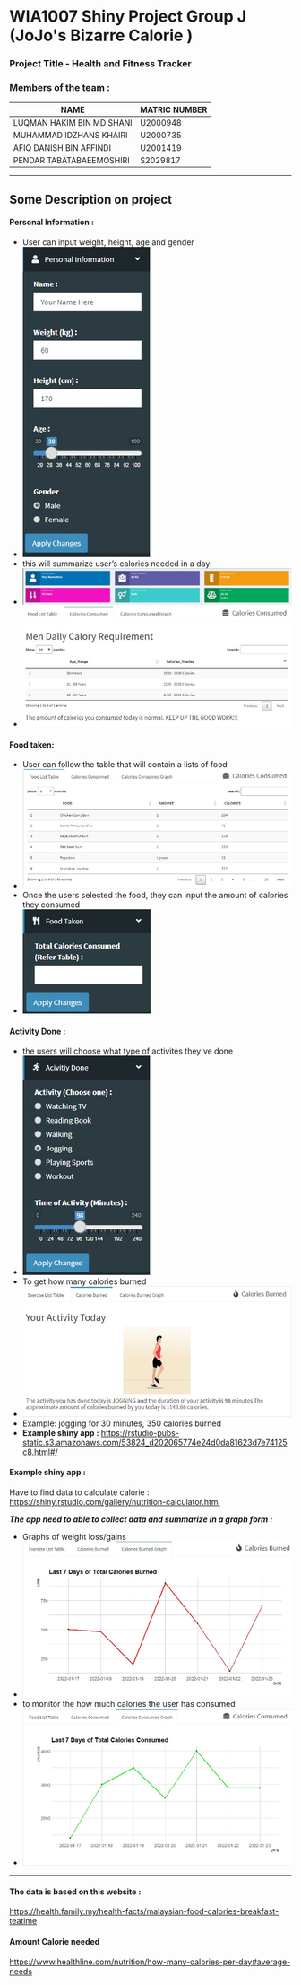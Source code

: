 # WIA1007 Shiny Project Group J (JoJo's Bizarre Calorie )
### Project Title - Health and Fitness Tracker


### Members of the team :
|         **NAME**          | **MATRIC NUMBER** |
|---------------------------|-------------------|
| LUQMAN HAKIM BIN MD SHANI |      U2000948     |
| MUHAMMAD IDZHANS KHAIRI   |      U2000735     |
| AFIQ DANISH BIN AFFINDI   |      U2001419     |
| PENDAR TABATABAEEMOSHIRI  |      S2029817     |

---
## Some Description on project

#### Personal Information :
 - User can input weight, height, age and gender
 - ![](https://github.com/IdzhansKhairi/HealthAndFitnessApps/blob/main/Media/personal%20information.jpg)
 - this will summarize user’s calories needed in a day
 - ![](https://github.com/IdzhansKhairi/HealthAndFitnessApps/blob/main/Media/dashboard.jpg)
 - ![](https://github.com/IdzhansKhairi/HealthAndFitnessApps/blob/main/Media/Calorie%20Requirement%20.jpg)

#### Food taken: 
- User can follow the table that will contain a lists of food
- ![](https://github.com/IdzhansKhairi/HealthAndFitnessApps/blob/main/Media/foodlist%20table.jpg)
- Once the users selected the food, they can input the amount of calories they consumed
- ![](https://github.com/IdzhansKhairi/HealthAndFitnessApps/blob/main/Media/food%20taken.jpg)


#### Activity Done :
- the users will choose what type of activites they've done
- ![](https://github.com/IdzhansKhairi/HealthAndFitnessApps/blob/main/Media/Activity%20Done.jpg)
- To get how many calories burned
- ![](https://github.com/IdzhansKhairi/HealthAndFitnessApps/blob/main/Media/Calories%20burned.jpg)
- Example: jogging for 30 minutes, 350 calories burned 
- **Example shiny app :** https://rstudio-pubs-static.s3.amazonaws.com/53824_d202065774e24d0da81623d7e74125c8.html#/



#### **Example shiny app :**
Have to find data to calculate calorie : https://shiny.rstudio.com/gallery/nutrition-calculator.html


_**The app need to able to collect data and summarize in a graph form :**_
- Graphs of weight loss/gains
- ![](https://github.com/IdzhansKhairi/HealthAndFitnessApps/blob/main/Media/Calories%20Burned%20Graph.jpg)
- to monitor the how much calories the user has consumed
- ![](https://github.com/IdzhansKhairi/HealthAndFitnessApps/blob/main/Media/Calories%20Consumed%20Graph.jpg)
---

#### The data is based on this website :
https://health.family.my/health-facts/malaysian-food-calories-breakfast-teatime

#### Amount Calorie needed
https://www.healthline.com/nutrition/how-many-calories-per-day#average-needs


